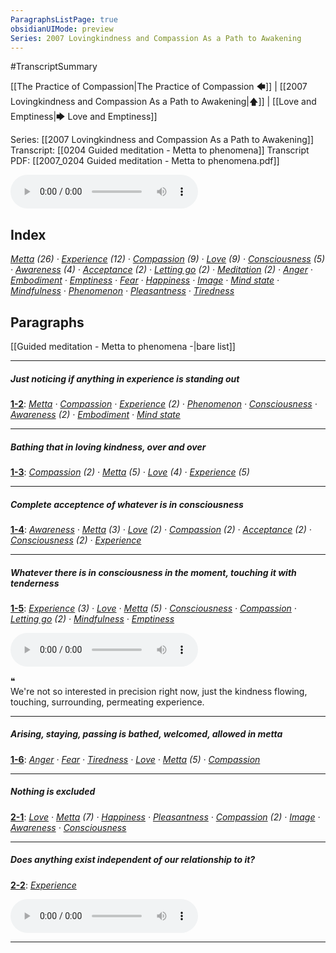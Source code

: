 ```yaml
---
ParagraphsListPage: true
obsidianUIMode: preview
Series: 2007 Lovingkindness and Compassion As a Path to Awakening
---
```

#TranscriptSummary

[[The Practice of Compassion|The Practice of Compassion 🡄]] | [[2007 Lovingkindness and Compassion As a Path to Awakening|🡅]] | [[Love and Emptiness|🡆 Love and Emptiness]]

Series: [[2007 Lovingkindness and Compassion As a Path to Awakening]]
Transcript: [[0204 Guided meditation - Metta to phenomena]]
Transcript PDF: [[2007_0204 Guided meditation - Metta to phenomena.pdf]]

<audio controls preload=metadata style=" width:300px;" controlslist="nodownload"><source src="https://dharmaseed.org/talks/12292/20070204-Rob_Burbea-GAIA-guided_meditation_metta_to_phenomena-12292.mp3" type="audio/mpeg">???</audio>

## Index
<span class="counts">_<a data-href="Metta" href="Metta" class="internal-link" target="_blank" rel="noopener">Metta</a> (26) · <a data-href="Experience" href="Experience" class="internal-link" target="_blank" rel="noopener">Experience</a> (12) · <a data-href="Compassion" href="Compassion" class="internal-link" target="_blank" rel="noopener">Compassion</a> (9) · <a data-href="Love" href="Love" class="internal-link" target="_blank" rel="noopener">Love</a> (9) · <a data-href="Consciousness" href="Consciousness" class="internal-link" target="_blank" rel="noopener">Consciousness</a> (5) · <a data-href="Awareness" href="Awareness" class="internal-link" target="_blank" rel="noopener">Awareness</a> (4) · <a data-href="Acceptance" href="Acceptance" class="internal-link" target="_blank" rel="noopener">Acceptance</a> (2) · <a data-href="Letting go" href="Letting+go" class="internal-link" target="_blank" rel="noopener">Letting go</a> (2) · <a data-href="Meditation" href="Meditation" class="internal-link" target="_blank" rel="noopener">Meditation</a> (2) · <a data-href="Anger" href="Anger" class="internal-link" target="_blank" rel="noopener">Anger</a> · <a data-href="Embodiment" href="Embodiment" class="internal-link" target="_blank" rel="noopener">Embodiment</a> · <a data-href="Emptiness" href="Emptiness" class="internal-link" target="_blank" rel="noopener">Emptiness</a> · <a data-href="Fear" href="Fear" class="internal-link" target="_blank" rel="noopener">Fear</a> · <a data-href="Happiness" href="Happiness" class="internal-link" target="_blank" rel="noopener">Happiness</a> · <a data-href="Image" href="Image" class="internal-link" target="_blank" rel="noopener">Image</a> · <a data-href="Mind state" href="Mind+state" class="internal-link" target="_blank" rel="noopener">Mind state</a> · <a data-href="Mindfulness" href="Mindfulness" class="internal-link" target="_blank" rel="noopener">Mindfulness</a> · <a data-href="Phenomenon" href="Phenomenon" class="internal-link" target="_blank" rel="noopener">Phenomenon</a> · <a data-href="Pleasantness" href="Pleasantness" class="internal-link" target="_blank" rel="noopener">Pleasantness</a> · <a data-href="Tiredness" href="Tiredness" class="internal-link" target="_blank" rel="noopener">Tiredness</a>_</span>
<br/>

## Paragraphs
[[Guided meditation - Metta to phenomena -|bare list]]

---
##### Just noticing if anything in experience is standing out
<span class="counts">**<a data-href="0204 Guided meditation - Metta to phenomena#^1-2" href="0204+Guided+meditation+-+Metta+to+phenomena#^1-2" class="internal-link" target="_blank" rel="noopener">1-2</a>**: _<a data-href="Metta" href="Metta" class="internal-link" target="_blank" rel="noopener">Metta</a> · <a data-href="Compassion" href="Compassion" class="internal-link" target="_blank" rel="noopener">Compassion</a> · <a data-href="Experience" href="Experience" class="internal-link" target="_blank" rel="noopener">Experience</a> (2) · <a data-href="Phenomenon" href="Phenomenon" class="internal-link" target="_blank" rel="noopener">Phenomenon</a> · <a data-href="Consciousness" href="Consciousness" class="internal-link" target="_blank" rel="noopener">Consciousness</a> · <a data-href="Awareness" href="Awareness" class="internal-link" target="_blank" rel="noopener">Awareness</a> (2) · <a data-href="Embodiment" href="Embodiment" class="internal-link" target="_blank" rel="noopener">Embodiment</a> · <a data-href="Mind state" href="Mind+state" class="internal-link" target="_blank" rel="noopener">Mind state</a>_</span>

---
##### Bathing that in loving kindness, over and over
<span class="counts">**<a data-href="0204 Guided meditation - Metta to phenomena#^1-3" href="0204+Guided+meditation+-+Metta+to+phenomena#^1-3" class="internal-link" target="_blank" rel="noopener">1-3</a>**: _<a data-href="Compassion" href="Compassion" class="internal-link" target="_blank" rel="noopener">Compassion</a> (2) · <a data-href="Metta" href="Metta" class="internal-link" target="_blank" rel="noopener">Metta</a> (5) · <a data-href="Love" href="Love" class="internal-link" target="_blank" rel="noopener">Love</a> (4) · <a data-href="Experience" href="Experience" class="internal-link" target="_blank" rel="noopener">Experience</a> (5)_</span>

---
##### Complete acceptence of whatever is in consciousness
<span class="counts">**<a data-href="0204 Guided meditation - Metta to phenomena#^1-4" href="0204+Guided+meditation+-+Metta+to+phenomena#^1-4" class="internal-link" target="_blank" rel="noopener">1-4</a>**: _<a data-href="Awareness" href="Awareness" class="internal-link" target="_blank" rel="noopener">Awareness</a> · <a data-href="Metta" href="Metta" class="internal-link" target="_blank" rel="noopener">Metta</a> (3) · <a data-href="Love" href="Love" class="internal-link" target="_blank" rel="noopener">Love</a> (2) · <a data-href="Compassion" href="Compassion" class="internal-link" target="_blank" rel="noopener">Compassion</a> (2) · <a data-href="Acceptance" href="Acceptance" class="internal-link" target="_blank" rel="noopener">Acceptance</a> (2) · <a data-href="Consciousness" href="Consciousness" class="internal-link" target="_blank" rel="noopener">Consciousness</a> (2) · <a data-href="Experience" href="Experience" class="internal-link" target="_blank" rel="noopener">Experience</a>_</span>

---
##### Whatever there is in consciousness in the moment, touching it with tenderness
<span class="counts">**<a data-href="0204 Guided meditation - Metta to phenomena#^1-5" href="0204+Guided+meditation+-+Metta+to+phenomena#^1-5" class="internal-link" target="_blank" rel="noopener">1-5</a>**: _<a data-href="Experience" href="Experience" class="internal-link" target="_blank" rel="noopener">Experience</a> (3) · <a data-href="Love" href="Love" class="internal-link" target="_blank" rel="noopener">Love</a> · <a data-href="Metta" href="Metta" class="internal-link" target="_blank" rel="noopener">Metta</a> (5) · <a data-href="Consciousness" href="Consciousness" class="internal-link" target="_blank" rel="noopener">Consciousness</a> · <a data-href="Compassion" href="Compassion" class="internal-link" target="_blank" rel="noopener">Compassion</a> · <a data-href="Letting go" href="Letting+go" class="internal-link" target="_blank" rel="noopener">Letting go</a> (2) · <a data-href="Mindfulness" href="Mindfulness" class="internal-link" target="_blank" rel="noopener">Mindfulness</a> · <a data-href="Emptiness" href="Emptiness" class="internal-link" target="_blank" rel="noopener">Emptiness</a>_</span>

<audio controls preload=metadata style=" width:300px;" controlslist="nodownload"><source src="https://dharmaseed.org/talks/12292/20070204-Rob_Burbea-GAIA-guided_meditation_metta_to_phenomena-12292.mp3#t=09:54" type="audio/mpeg">???</audio>

<div class="admonition quote"><div class="title">❝</div><div class="content">
We're not so interested in precision right now, just the kindness flowing, touching, surrounding, permeating experience.<br/>
</div></div>

---
##### Arising, staying, passing is bathed, welcomed, allowed in metta
<span class="counts">**<a data-href="0204 Guided meditation - Metta to phenomena#^1-6" href="0204+Guided+meditation+-+Metta+to+phenomena#^1-6" class="internal-link" target="_blank" rel="noopener">1-6</a>**: _<a data-href="Anger" href="Anger" class="internal-link" target="_blank" rel="noopener">Anger</a> · <a data-href="Fear" href="Fear" class="internal-link" target="_blank" rel="noopener">Fear</a> · <a data-href="Tiredness" href="Tiredness" class="internal-link" target="_blank" rel="noopener">Tiredness</a> · <a data-href="Love" href="Love" class="internal-link" target="_blank" rel="noopener">Love</a> · <a data-href="Metta" href="Metta" class="internal-link" target="_blank" rel="noopener">Metta</a> (5) · <a data-href="Compassion" href="Compassion" class="internal-link" target="_blank" rel="noopener">Compassion</a>_</span>

---
##### Nothing is excluded
<span class="counts">**<a data-href="0204 Guided meditation - Metta to phenomena#^2-1" href="0204+Guided+meditation+-+Metta+to+phenomena#^2-1" class="internal-link" target="_blank" rel="noopener">2-1</a>**: _<a data-href="Love" href="Love" class="internal-link" target="_blank" rel="noopener">Love</a> · <a data-href="Metta" href="Metta" class="internal-link" target="_blank" rel="noopener">Metta</a> (7) · <a data-href="Happiness" href="Happiness" class="internal-link" target="_blank" rel="noopener">Happiness</a> · <a data-href="Pleasantness" href="Pleasantness" class="internal-link" target="_blank" rel="noopener">Pleasantness</a> · <a data-href="Compassion" href="Compassion" class="internal-link" target="_blank" rel="noopener">Compassion</a> (2) · <a data-href="Image" href="Image" class="internal-link" target="_blank" rel="noopener">Image</a> · <a data-href="Awareness" href="Awareness" class="internal-link" target="_blank" rel="noopener">Awareness</a> · <a data-href="Consciousness" href="Consciousness" class="internal-link" target="_blank" rel="noopener">Consciousness</a>_</span>

---
##### Does anything exist independent of our relationship to it?
<span class="counts">**<a data-href="0204 Guided meditation - Metta to phenomena#^2-2" href="0204+Guided+meditation+-+Metta+to+phenomena#^2-2" class="internal-link" target="_blank" rel="noopener">2-2</a>**: _<a data-href="Experience" href="Experience" class="internal-link" target="_blank" rel="noopener">Experience</a>_</span>

<audio controls preload=metadata style=" width:300px;" controlslist="nodownload"><source src="https://dharmaseed.org/talks/12292/20070204-Rob_Burbea-GAIA-guided_meditation_metta_to_phenomena-12292.mp3#t=31:26" type="audio/mpeg">???</audio>

---

